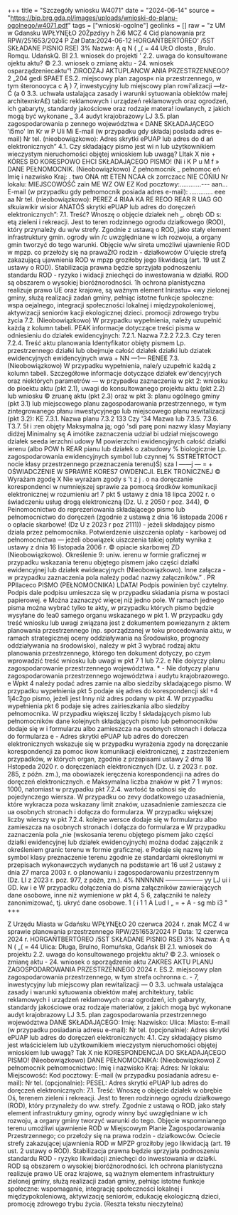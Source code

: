 +++
title = "Szczegóły wniosku W4071"
date = "2024-06-14"
source = "https://bip.brg.gda.pl/images/uploads/wnioski-do-planu-ogolnego/w4071.pdf"
tags = ["wnioski-ogolne"]
geolinks = []
raw = "z UM w Gdansku WPŁYNĘŁO  20Żpzdiyy h Żi6 MCZ 4 Cid planowania prz RPW/251653/2024 P Zał Data:2024-06-12 HORGAŃTBERTÓREO' /5ST SKŁADANE PISNIO RSE) 3% Nazwa: Ą q N ( „(  = 44 UŁO dlosta , Brulo. Romqu. UdańskQ. BI 2.1. wniosek do projekti ' 2.2. uwaga do konsultowane ojektu aktu? © 2.3. wniosek o zmianę aktu - 24. wniosek osparządzeniecaktu”! ZIRODŻAJ AKTUPLANCW ANIA PRZESTRZENNEGO? 2 „204 gedi SPAET ES.2. miejscowy plan zagosp« nia przestrzennego, w tym śteronooyca c Ą ) 7, inwestycyjny lub miejscowy plan rowi'alizacji —łz- Ć (a 0 3.3. uchwała ustalająca zasady i warunki sytuowania obiektów małej architexnkrA£) tablic reklamowych i urządzeń reklamowych oraz ogrodzeń, ich gabaryty, standardy jakościowe oraz rodzaje matera! iowlanych, z jakich mogą być wykonane _ 3.4 audyt krajobrazowy LJ 3.5. plan zagospodarowania p zennego województwa « DANE SKŁADAJĄCEGO 'i5mo' Im Kr w P Uli Mi E-mail (w przypadku gdy składaj poslada adres e-mail) Nr tel. (nieobowiązkowo): Adres skrytki ePUAP lub adres do d ań elektronicznych” 4.1. Czy składający pismo jest wi n lub użytkownikiem wieczystym nieruchomości objętej wnioskiem lub uwagą? Lltak X nie + KÓRES BO KORESPOWO EHCI SKŁADAJĄCEGO PISMO!  (Ni i K P u M f » DANE PEŁNOMOCNIK. (Nieobowiązkowo) Z pełnomocnik _ pełnomoc  eń Imię i nazwisko Kraj: . two ONA  ntt ETEN NCAA ck zorrczacc NIE CÓŃIU Nr lokalu: MIEJSCOWOŚĆ zain ME WZ OW EZ Kod pocztowy:............--- aan... E-mail (w przypadku gdy pełnomocnik posiada adres e-mail): ............. eee aa Nr tel. (nieobowiązkowo): PEREZ 4 RIAA KA RE REOO REAR R UAG GO słkuiawikir wisior ANATÓŚ skrytki ePUAP lub adres do doręczeń elektronicznych”: 7.1. Treść? Wnoszę o objęcie działek neh „. obręb OD s: etą zieleni i rekreacji. Jest to teren rodzinnego ogrodu działkowego (ROD), który przynależy du w/w strefy. Zgodnie z ustawą o ROD, jako stały element infrastruktury gmin. ogrody win /c uwzględniane w ich rozwoju, a organy gmin tworzyć do tego warunki. Objęcie w/w sireta umożliwi ujawnienie ROD w mpzp. co przełoży się na prawaZłO rodzin - działkowców O'uięcie strefą zakazującą ujawnienia ROD w mpzp groziłoby jego likwidacją (art. 19 ust Z ustawy o ROD). Stabilizacja prawna będzie sprzyjała podnoszeniu standardu ROD - ryzyko i widacji zniechęci do inwestowania w działki. ROD są obszarem o wysokiej bioróżnorodności. 1h ochrona planistyczna realizuje prawo UE oraz krajowe, są ważnym element Inirastu= «wy zielonej gminy, służą realizacji zadań gminy, pełniąc istotne funkcje spoleczne: wspa oejalnego, integracji społeczności lokalnej i międzypokoleniowej, aktywizacji seniorów kacji ekologicznej dzieci. promocji zdrowego trybu życia 7.2. (Nieobowiązkowo) W przypadku wypełnienia, należy uzupełnić każdą z kolumn tabeli. PEAK informacje dotyczące treści pisma w odniesieniu do działek ewidencyjnych:  7.2.1. Nazwa  7.2.2 7.2.3. Czy teren 7.2.4. Treść aktu planowania Identyfikator obięty pismem Lp.  przestrzennego działki lub obejmuje całość działek działki lub dziatek  ewidencyjnych ewidencyjnych  wwa + NN —1— RENEE 7.3. (Nieobowiązkowo) W przypadku wypełnienia, nale/y uzupełnić każdą z kolumn tabeli. Szczegółowe informacje dotyczące działek ew'dencyjrych oraz niektórych parametrów — w przypadku zaznaczenia w pkt 2: wniosku do pioektu aktu (pkt 2.1), uwagi do konsultowanego projektu aktu (pkt 2.2) lub wniosku © zruanę aktu (pkt 2.3) oraz w pkt 3: planu ogólnego gminy (pkt 3.1) lub miejscowego planu zagospodarowania przestrzennego, w tym zintegrowanego płanu inwestycyjnego lub miejscowego płanu rewitalizacji (pkt 3.2): KE 7.3.1. Nazwa planu 7.3.2  133 Czy '34 Mazwa lub  7.3.5. 7.3.6.  T3.7. 5ł i :ren objęty  Maksymalna ją;  ogó 'sdi parę poni nazwy klasy  Mayiany didżej  Minimalny sę A imótike zaznaczenia udział bi  udział miejscowego działek seeda ierzchni udowy M  powierzchni ewidencyjnych całość działki ierenu (albo POW  h REAR pianu lub działek o  zabudowy %  biologicznie Lp.  zagospodarowania   ewidencyjnych symbol lub   czynnej % SSTRETRTOCT nocie kłasy  przestrzennego     przeznaczenia    terenu)Ś)  sza l ——j  —  = + OŚWIADCZENIE W SPRAWIE KORES7 OWDENCJI. ELEK TRONICZNEJ © Wyrażam zgodę X  Nie wyrażam zgody s 't z j . o na doręczanie korespondenci w numniejszej sprawie za pomocą środków komunikacji  elektronicznej w rozumieniu ar! 7 pkt 5 ustawy z dnia 18 lipca 2002 r. o świadczeniu usług  drogą elektroniczną (Dz. U. z 2050 r poz. 344), ©  Peinomocnictwo do reprezeriowania składającego pismo lub pełnomocnictwo do doręczeń (zgodnie z ustawą z dnia 16 listopada 2006 r o opłacie skarbowe! (Dz U z 2023 r poz 2111)) - jeżeli składający pismo działa przez pełnomocnika.  Potwierdzenie uiszczenia oplaty - karbowej od pełnomocnictwa — jeżeli obowiązek uiszczenia takiej opłaty wynika z ustawy z dnia 16 listopada 2006 r. © opiacie skarbowej ZD  (Nieobowiązkowo). Określenie 9: uniw. ierenu w formie graficznej w przypadku wskazania terenu objętego pismem jako części działki ewidencyjnej lub działek ewideacyjnych   (Nieobowiązkowo). Inne załącza - w przypadku zaznaczenia pola należy podać nazwy załączników.” . PR PPllaceco PISMO (PEŁNOMOCNIKA) LDATA! Podpis powinien być czytelny. Podpis  dale podpisu umieszcza się w przypadku skiadania pisma w postaci papierowej. e Można zaznaczyć więcej niż jedno pole. W ramach jednego pisma można wybrać tylko te akty, w przypadku których pismo będzie wysyłane do !ea0 samego organu wskazanego w pkt 1. W przypadku gdy treść wniosku lub uwagi związana jest z dokumentem powiezanyrn z aktem planowania przestrzennego (np. sporządzanej w toku procedowania aktu, w ramach strategicznej oceny oddziaływania na Środowisko, prognozy oddziaływania na środowisko), należy w pkt 3 wybrać rodzaj aktu planowania przestrzennego, którego ten dokument dotyczy, po  czym wprowadzić treść wniosku lub uwagi w pkt 7 1 lub 7.2.  e Nie doiyczy planu zagospodarowanie przestrzennego województwa.  * - Nie dotyczy planu zagospodarowania przestrzennego województwa i audytu krajobrazowego.  e Wpkt 4 należy podać adres zamie na albo siedziby składającego pismo. W przypadku wypełnienia pkt 5 podaje się adres do korespondencji skl +4 1j4c2go pismo, jeżeli jest Inny niż adres podany w pkt 4. W przypadku wypełnienia pkt 6 podaje się adres zairieszkania albo siedziby pełnomocnika. W przypadku większej liczby ! składających pismo lub pełnomocników dane kolejnych składających pismo lub pełnomocników dodaje się w i formularzu albo zamieszcza na osobnych stronach i dołacza do formularza  e - Adres skrytki ePUAP lub adres do doreczen elektronicznych wskazuje się w przypadku wyrażenia zgody na doręczanie korespondencji za pomoc ikow komunikacji elektronicznej, z zastrzeżeniem przypadków, w których organ, zgodnie z przepisami ustawy 2 dma 18 Hstopeda 2020 r. o doręczeniach elektronicznych (Dz. U. z 2023 r. poz. 285, z późn. zm.), ma obowiazek ieręczenia korespondencji na adres do doręczeń elektronicznych. e Maksymalna liczba znaków w pkt 7 1 wynos: 1000, natomiast w przypadku pkt 7.2.4. wartość ta odnosi się do pojedynczego wiersza. W przypadku oo zevy dodatkowego uzasadnienia, które wykracza poza wskazany limit znaków, uzasadnienie zamieszcza cie ua osobnych stronach i dołącza do formularza. W przypadku większej liczby wierszy w pkt 7.2.4. kolejne wersce dodaje się w formularzu albo zamieszcza na osobnych stronach i dołącza do formularza e W przypadku zaznaczenia pola „nie (wskosania terenu objętego pismem jako części działki ewidencyjnej lub działek ewidencyjnych) można dodać zającznik z określeniem granic terenu w formie graficznej. e Podaje się nazwę lub symbol klasy preznaczenie terenu zgodnie ze standardami określonymi w przepisach wykonawczych wydanych na podstawie art 16 usł 2 ustawy z dnia 27 marca 2003 r. o planowaniu i zagospodarowaniu przestrzennym (Dz. LI z 2023 r. poz. 977, z późn, zm.). 4% NNNNNN —————— yy LJ ui i GD. kw i e W przypadku dołączenia do pisma załączników zawierających dane osobowe, inne niż wymienione w pkt 4, 5  6, załączniki te należy zanonimizować, tj. ukryć dane osobowe.  1 ( i 1 1 A Lud I „ = + A - sg mb  i3 "
+++

Z Urzędu Miasta w Gdańsku
WPŁYNĘŁO
20 czerwca 2024 r. znak MCZ 4 w sprawie planowania przestrzennego RPW/251653/2024 P
Data: 12 czerwca 2024 r.
HORGAŃTBERTÓREO /5ST SKŁADANE PISNIO RSE) 3%
Nazwa: Ą q N ( „( = 44
Ulica: Długa, Brulno, Romuńska, Gdańsk
BI 2.1. wniosek do projektu   2.2. uwaga do konsultowanego projektu aktu?
© 2.3. wniosek o zmianę aktu - 24. wniosek o sporządzenie aktu
ZAKRES AKTU PLANU ZAGOSPODAROWANIA PRZESTRZENNEGO 2024 r.
ES.2. miejscowy plan zagospodarowania przestrzennego, w tym strefa ochronna c. - 7,
inwestycyjny lub miejscowy plan rewitalizacji —
0 3.3. uchwała ustalająca zasady i warunki sytuowania obiektów małej architektury,
tablic reklamowych i urządzeń reklamowych oraz ogrodzeń, ich gabaryty, standardy
jakościowe oraz rodzaje materiałów, z jakich mogą być wykonane 
audyt krajobrazowy
LJ 3.5. plan zagospodarowania przestrzennego województwa
DANE SKŁADAJĄCEGO:
Imię:
Nazwisko:
Ulica:
Miasto:
E-mail (w przypadku posiadania adresu e-mail):
Nr tel. (opcjonalnie):
Adres skrytki ePUAP lub adres do doręczeń elektronicznych:
4.1. Czy składający pismo jest właścicielem lub użytkownikiem wieczystym nieruchomości
objętej wnioskiem lub uwagą?
Tak X nie
KORESPONDENCJA DO SKŁADAJĄCEGO PISMO!
(Nieobowiązkowo)
DANE PEŁNOMOCNIKA:
(Nieobowiązkowo)
Z pełnomocnik pełnomocnictwo:
Imię i nazwisko
Kraj: 
Adres:
Nr lokalu:
Miejscowość:
Kod pocztowy:
E-mail (w przypadku posiadania adresu e-mail):
Nr tel. (opcjonalnie):
PESEL:
Adres skrytki ePUAP lub adres do doręczeń elektronicznych:
7.1. Treść: Wnoszę o objęcie działek w obrębie Oś, terenem zieleni i rekreacji. Jest to teren
rodzinnego ogrodu działkowego (ROD), który przynależy do ww. strefy. Zgodnie z ustawą o
ROD, jako stały element infrastruktury gminy, ogrody winny być uwzględniane w ich rozwoju, a
organy gminy tworzyć warunki do tego. Objęcie wspomnianego terenu umożliwi ujawnienie ROD w Miejscowym Planie Zagospodarowania Przestrzennego; co przełoży się na prawa rodzin - działkowców. Ociecie strefy zakazującej ujawnienia
ROD w MPZP groziłoby jego likwidacją (art. 19 ust. 2 ustawy o ROD). Stabilizacja prawna
będzie sprzyjała podnoszeniu standardu ROD - ryzyko likwidacji zniechęci do inwestowania w
działki. ROD są obszarem o wysokiej bioróżnorodności. Ich ochrona planistyczna realizuje
prawo UE oraz krajowe, są ważnym elementem infrastruktury zielonej gminy, służą realizacji
zadań gminy, pełniąc istotne funkcje społeczne: wspomaganie, integrację społeczności
lokalnej i międzypokoleniową, aktywizację seniorów, edukację ekologiczną dzieci, promocję
zdrowego trybu życia.
(Reszta tekstu nieczytelna)


